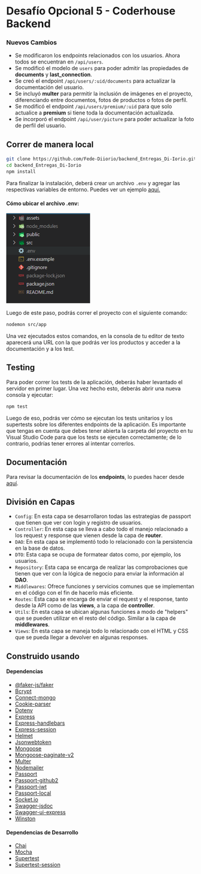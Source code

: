 # Desafío Opcional 5 - Coderhouse Backend

### Nuevos Cambios

- Se modificaron los endpoints relacionados con los usuarios. Ahora todos se encuentran en `/api/users`.
- Se modificó el modelo de `users` para poder admitir las propiedades de **documents** y **last_connection**.
- Se creó el endpoint `/api/users/:uid/documents` para actualizar la documentación del usuario.
- Se incluyó **multer** para permitir la inclusión de imágenes en el proyecto, diferenciando entre documentos, fotos de productos o fotos de perfil.
- Se modificó el endpoint `/api/users/premium/:uid` para que solo actualice a **premium** si tiene toda la documentación actualizada.
- Se incorporó el endpoint `/api/user/picture` para poder actualizar la foto de perfil del usuario.

## Correr de manera local
```bash
git clone https://github.com/Fede-Diiorio/backend_Entregas_Di-Iorio.git
cd backend_Entregas_Di-Iorio
npm install
```

Para finalizar la instalación, deberá crear un archivo `.env` y agregar las respectivas variables de entorno. Puedes ver un ejemplo [aquí.](https://github.com/Fede-Diiorio/backend_Entregas_Di-Iorio/blob/main/examples/.env.example) 

#### Cómo ubicar el archivo **.env**:

![Imagen de env](https://github.com/Fede-Diiorio/backend_Entregas_Di-Iorio/blob/main/examples/envExample.png?raw=true)

Luego de este paso, podrás correr el proyecto con el siguiente comando:

````bash
nodemon src/app
````

Una vez ejecutados estos comandos, en la consola de tu editor de texto aparecerá una URL con la que podrás ver los productos y acceder a la documentación y a los test.

## Testing

Para poder correr los tests de la aplicación, deberás haber levantado el servidor en primer lugar. Una vez hecho esto, deberás abrir una nueva consola y ejecutar:

````bash
npm test
````

Luego de eso, podrás ver cómo se ejecutan los tests unitarios y los supertests sobre los diferentes endpoints de la aplicación. Es importante que tengas en cuenta que debes tener abierta la carpeta del proyecto en tu Visual Studio Code para que los tests se ejecuten correctamente; de lo contrario, podrías tener errores al intentar correrlos.

## Documentación

Para revisar la documentación de los **endpoints**, lo puedes hacer desde [aquí](http://localhost:8080/apidocs/).
## División en Capas
- `Config`: En esta capa se desarrollaron todas las estrategias de passport que tienen que ver con login y registro de usuarios.
- `Controller`: En esta capa se lleva a cabo todo el manejo relacionado a los request y response que vienen desde la capa de **router**.
- `DAO`: En esta capa se implementó todo lo relacionado con la persistencia en la base de datos.
- `DTO`: Esta capa se ocupa de formatear datos como, por ejemplo, los usuarios.
- `Repository`: Esta capa se encarga de realizar las comprobaciones que tienen que ver con la lógica de negocio para enviar la información al **DAO**.
- `Middlewares`: Ofrece funciones y servicios comunes que se implementan en el código con el fin de hacerlo más eficiente.
- `Routes`: Esta capa se encarga de enviar el request y el response, tanto desde la API como de las **views**, a la capa de **controller**.
- `Utils`: En esta capa se ubican algunas funciones a modo de "helpers" que se pueden utilizar en el resto del código. Similar a la capa de **middlewares**.
- `Views`: En esta capa se maneja todo lo relacionado con el HTML y CSS que se pueda llegar a devolver en algunas responses.

## Construido usando

#### Dependencias

- [@faker-js/faker](https://fakerjs.dev/guide/)
- [Bcrypt](https://www.npmjs.com/package/bcrypt)
- [Connect-mongo](https://www.npmjs.com/package/connect-mongo)
- [Cookie-parser](https://www.npmjs.com/package/cookie-parser)
- [Dotenv](https://www.npmjs.com/package/dotenv)
- [Express](https://www.npmjs.com/package/express)
- [Express-handlebars](https://handlebarsjs.com/guide/#what-is-handlebars)
- [Express-session](https://www.npmjs.com/package/express-session)
- [Helmet](https://www.npmjs.com/package/helmet)
- [Jsonwebtoken](https://jwt.io/)
- [Mongoose](https://mongoosejs.com/docs/guide.html)
- [Mongoose-paginate-v2](https://www.npmjs.com/package/mongoose-paginate-v2)
- [Multer](https://www.npmjs.com/package/multer)
- [Nodemailer](https://nodemailer.com/about/)
- [Passport](https://www.passportjs.org/docs/)
- [Passport-github2](https://www.passportjs.org/packages/passport-github2/)
- [Passport-jwt](https://www.passportjs.org/packages/passport-jwt/)
- [Passport-local](https://www.passportjs.org/packages/passport-local/)
- [Socket.io](https://socket.io/docs/v4/)
- [Swagger-jsdoc](https://www.npmjs.com/package/swagger-jsdoc)
- [Swagger-ui-express](https://swagger.io/docs/open-source-tools/swagger-ui/usage/installation/)
- [Winston](https://www.npmjs.com/package/winston)

#### Dependencias de Desarrollo
- [Chai](https://www.chaijs.com/)
- [Mocha](https://mochajs.org/)
- [Supertest](https://www.npmjs.com/package/supertest)
- [Supertest-session](https://www.npmjs.com/package/supertest-session)